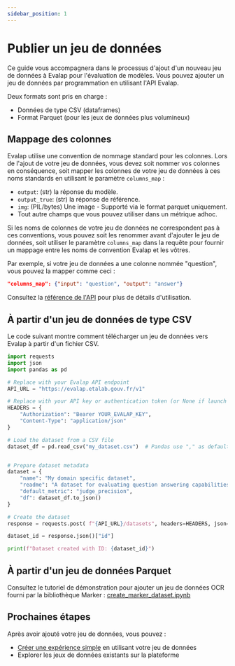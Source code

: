 ```yaml
---
sidebar_position: 1
---
```


# Publier un jeu de données

Ce guide vous accompagnera dans le processus d'ajout d'un nouveau jeu de données à Evalap pour l'évaluation de modèles.
Vous pouvez ajouter un jeu de données par programmation en utilisant l'API Evalap.

Deux formats sont pris en charge :

- Données de type CSV (dataframes)
- Format Parquet (pour les jeux de données plus volumineux)


## Mappage des colonnes


Evalap utilise une convention de nommage standard pour les colonnes. Lors de l'ajout de votre jeu de données, vous devez soit nommer vos colonnes en conséquence, soit mapper les colonnes de votre jeu de données à ces noms standards en utilisant le paramètre `columns_map` :

- `output`: (str) la réponse du modèle.
- `output_true`: (str) la réponse de référence.
- `img`: (PIL/bytes) Une image - Supporté via le format parquet uniquement.
- Tout autre champs que vous pouvez utiliser dans un métrique adhoc.

Si les noms de colonnes de votre jeu de données ne correspondent pas à ces conventions, vous pouvez soit les renommer avant d'ajouter le jeu de données, soit utiliser le paramètre `columns_map` dans la requête pour fournir un mappage entre les noms de convention Evalap et les vôtres.



Par exemple, si votre jeu de données a une colonne nommée "question", vous pouvez la mapper comme ceci :

```json
"columns_map": {"input": "question", "output": "answer"}
```

Consultez la [référence de l'API](https://evalap.etalab.gouv.fr/redoc#tag/datasets/operation/create_dataset_v1_dataset_post) pour plus de détails d'utilisation.


## À partir d'un jeu de données de type CSV

Le code suivant montre comment télécharger un jeu de données vers Evalap à partir d'un fichier CSV.

```python
import requests
import json
import pandas as pd

# Replace with your Evalap API endpoint
API_URL = "https://evalap.etalab.gouv.fr/v1"

# Replace with your API key or authentication token (or None if launch locally)
HEADERS = {
    "Authorization": "Bearer YOUR_EVALAP_KEY",
    "Content-Type": "application/json"
}

# Load the dataset from a CSV file
dataset_df = pd.read_csv("my_dataset.csv")  # Pandas use "," as default limiter.


# Prepare dataset metadata
dataset = {
    "name": "My domain specific dataset",
    "readme": "A dataset for evaluating question answering capabilities",
    "default_metric": "judge_precision",
    "df": dataset_df.to_json()
}

# Create the dataset
response = requests.post( f"{API_URL}/datasets", headers=HEADERS, json=dataset)

dataset_id = response.json()["id"]

print(f"Dataset created with ID: {dataset_id}")
```


## À partir d'un jeu de données Parquet

Consultez le tutoriel de démonstration pour ajouter un jeu de données OCR fourni par la bibliothèque Marker : [create_marker_dataset.ipynb](https://github.com/etalab-ia/evalap/blob/main/notebooks/create_marker_dataset.ipynb)


## Prochaines étapes

Après avoir ajouté votre jeu de données, vous pouvez :

- [Créer une expérience simple](./create-a-simple-experiment.md) en utilisant votre jeu de données
- Explorer les jeux de données existants sur la plateforme

